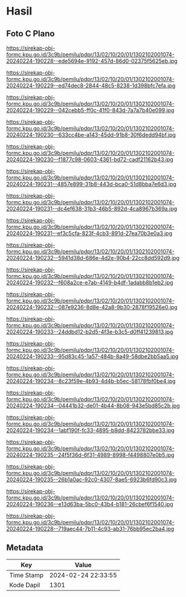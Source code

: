# Hasil

## Foto C Plano

https://sirekap-obj-formc.kpu.go.id/3c9b/pemilu/pdpr/13/02/10/20/01/1302102001074-20240224-190228--ede5694e-9192-457d-86d0-02375f5625eb.jpg

https://sirekap-obj-formc.kpu.go.id/3c9b/pemilu/pdpr/13/02/10/20/01/1302102001074-20240224-190229--ed74dec8-2844-48c5-8238-1d398bfc7efa.jpg

https://sirekap-obj-formc.kpu.go.id/3c9b/pemilu/pdpr/13/02/10/20/01/1302102001074-20240224-190229--042cebb5-ff0c-41f0-843d-7a7a7b40e099.jpg

https://sirekap-obj-formc.kpu.go.id/3c9b/pemilu/pdpr/13/02/10/20/01/1302102001074-20240224-190230--633cc4be-a143-45dd-91b8-30f6dedd94bf.jpg

https://sirekap-obj-formc.kpu.go.id/3c9b/pemilu/pdpr/13/02/10/20/01/1302102001074-20240224-190230--f1877c98-0603-4361-bd72-cadf21162b43.jpg

https://sirekap-obj-formc.kpu.go.id/3c9b/pemilu/pdpr/13/02/10/20/01/1302102001074-20240224-190231--4857e899-31b8-443d-bca0-51d8bba7e6d3.jpg

https://sirekap-obj-formc.kpu.go.id/3c9b/pemilu/pdpr/13/02/10/20/01/1302102001074-20240224-190231--dc4ef638-31b3-46b5-892d-4ca8967b369a.jpg

https://sirekap-obj-formc.kpu.go.id/3c9b/pemilu/pdpr/13/02/10/20/01/1302102001074-20240224-190231--ef3c5cfa-823f-4cb3-891d-27ea70b3e0a3.jpg

https://sirekap-obj-formc.kpu.go.id/3c9b/pemilu/pdpr/13/02/10/20/01/1302102001074-20240224-190232--5941d38d-686e-4d2e-90b4-22cc8dd592d9.jpg

https://sirekap-obj-formc.kpu.go.id/3c9b/pemilu/pdpr/13/02/10/20/01/1302102001074-20240224-190232--f608a2ce-e7ab-4149-b4df-1adabb8b1eb2.jpg

https://sirekap-obj-formc.kpu.go.id/3c9b/pemilu/pdpr/13/02/10/20/01/1302102001074-20240224-190232--087e9236-8d8e-42a8-9b30-2878f19526e0.jpg

https://sirekap-obj-formc.kpu.go.id/3c9b/pemilu/pdpr/13/02/10/20/01/1302102001074-20240224-190233--24ddbd12-b2d5-4f3e-b3c5-d0ff41239813.jpg

https://sirekap-obj-formc.kpu.go.id/3c9b/pemilu/pdpr/13/02/10/20/01/1302102001074-20240224-190233--95d83c45-1a57-484b-8a49-58dbe2bb5aa5.jpg

https://sirekap-obj-formc.kpu.go.id/3c9b/pemilu/pdpr/13/02/10/20/01/1302102001074-20240224-190234--8c23f59e-4b93-4d4b-b5ec-58178fbf0be4.jpg

https://sirekap-obj-formc.kpu.go.id/3c9b/pemilu/pdpr/13/02/10/20/01/1302102001074-20240224-190234--04441b32-de01-4b44-8b08-943e5bd85c2b.jpg

https://sirekap-obj-formc.kpu.go.id/3c9b/pemilu/pdpr/13/02/10/20/01/1302102001074-20240224-190234--1abf190f-fc33-4895-b8dd-8423782bbe33.jpg

https://sirekap-obj-formc.kpu.go.id/3c9b/pemilu/pdpr/13/02/10/20/01/1302102001074-20240224-190235--24f5f36d-6f31-4989-8998-f4498807e0b5.jpg

https://sirekap-obj-formc.kpu.go.id/3c9b/pemilu/pdpr/13/02/10/20/01/1302102001074-20240224-190235--26b1a0ac-92c0-4307-8ae5-6923b6fd90c3.jpg

https://sirekap-obj-formc.kpu.go.id/3c9b/pemilu/pdpr/13/02/10/20/01/1302102001074-20240224-190236--e13d63ba-5bc0-43b4-b181-26cbef6f1540.jpg

https://sirekap-obj-formc.kpu.go.id/3c9b/pemilu/pdpr/13/02/10/20/01/1302102001074-20240224-190228--719aec44-7b11-4c93-ab31-76bb95ec2ba4.jpg


## Metadata

| Key        | Value               |
| ---------- | ------------------- |
| Time Stamp | 2024-02-24 22:33:55 |
| Kode Dapil | 1301                |



